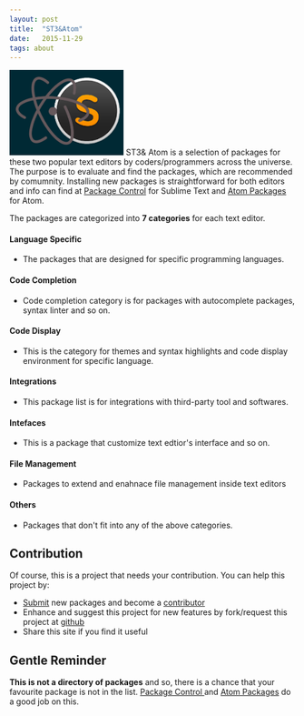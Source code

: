 ```yaml
---
layout: post
title:  "ST3&Atom"
date:   2015-11-29
tags: about
---
```

<img src="../images/st3atom.png" height="150">
ST3& Atom is a selection of packages for these two popular text editors by coders/programmers across the universe. The purpose is to evaluate and find the packages, which are recommended by comumnity. 
Installing new packages is straightforward for both editors and info can find at <a href="https://packagecontrol.io/docs/usage" target="_blank">Package Control</a> for Sublime Text and <a href="https://atom.io/docs/v1.2.4/using-atom-atom-packages#" target="_blank">Atom Packages</a> for Atom. 

The packages are categorized into **7 categories** for each text editor. 

#### Language Specific
- The packages that are designed for specific programming languages.    

#### Code Completion
- Code completion category is for packages with autocomplete packages, syntax linter and so on.

#### Code Display
- This is the category for themes and syntax highlights and code display environment for specific language.

#### Integrations
- This package list is for integrations with third-party tool and softwares.

#### Intefaces
- This is a package that customize text edtior's interface and so on.

#### File Management
- Packages to extend and enahnace file management inside text editors

#### Others
- Packages that don't fit into any of the above categories.

## Contribution
    
Of course, this is a project that needs your contribution. You can help this project by:
    
* <a href="submit/">Submit</a> new packages and become a <a href="contributor/about">contributor</a>
* Enhance and suggest this project for new features by fork/request this project at <a href="https://github.com/st3-atom/st3-atom.github.io" target="_blank">github</a>
* Share this site if you find it useful

## Gentle Reminder

**This is not a directory of packages** and so, there is a chance that your favourite package is not in the list. <a href="https://packagecontrol.io/browse" target="_blank">Package Control </a> and <a href="https://atom.io/packages">Atom Packages</a> do a good job on this.

